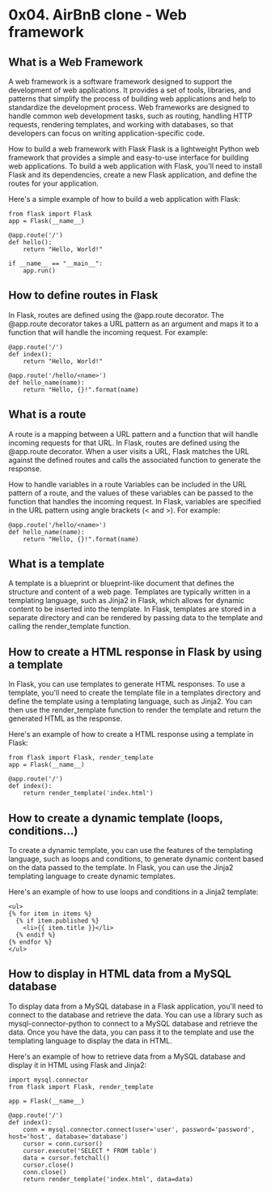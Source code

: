 # 0x04. AirBnB clone - Web framework

## What is a Web Framework

A web framework is a software framework designed to support the development of web applications. It provides a set of tools, libraries, and patterns that simplify the process of building web applications and help to standardize the development process. Web frameworks are designed to handle common web development tasks, such as routing, handling HTTP requests, rendering templates, and working with databases, so that developers can focus on writing application-specific code.

How to build a web framework with Flask
Flask is a lightweight Python web framework that provides a simple and easy-to-use interface for building web applications. To build a web application with Flask, you'll need to install Flask and its dependencies, create a new Flask application, and define the routes for your application.

Here's a simple example of how to build a web application with Flask:

```
from flask import Flask
app = Flask(__name__)

@app.route('/')
def hello():
    return "Hello, World!"

if __name__ == "__main__":
    app.run()
```

## How to define routes in Flask

In Flask, routes are defined using the @app.route decorator. The @app.route decorator takes a URL pattern as an argument and maps it to a function that will handle the incoming request. For example:

```
@app.route('/')
def index():
    return "Hello, World!"

@app.route('/hello/<name>')
def hello_name(name):
    return "Hello, {}!".format(name)
```

## What is a route

A route is a mapping between a URL pattern and a function that will handle incoming requests for that URL. In Flask, routes are defined using the @app.route decorator. When a user visits a URL, Flask matches the URL against the defined routes and calls the associated function to generate the response.

How to handle variables in a route
Variables can be included in the URL pattern of a route, and the values of these variables can be passed to the function that handles the incoming request. In Flask, variables are specified in the URL pattern using angle brackets (< and >). For example:

```
@app.route('/hello/<name>')
def hello_name(name):
    return "Hello, {}!".format(name)
```

## What is a template

A template is a blueprint or blueprint-like document that defines the structure and content of a web page. Templates are typically written in a templating language, such as Jinja2 in Flask, which allows for dynamic content to be inserted into the template. In Flask, templates are stored in a separate directory and can be rendered by passing data to the template and calling the render_template function.

## How to create a HTML response in Flask by using a template

In Flask, you can use templates to generate HTML responses. To use a template, you'll need to create the template file in a templates directory and define the template using a templating language, such as Jinja2. You can then use the render_template function to render the template and return the generated HTML as the response.

Here's an example of how to create a HTML response using a template in Flask:

```
from flask import Flask, render_template
app = Flask(__name__)

@app.route('/')
def index():
    return render_template('index.html')
```

## How to create a dynamic template (loops, conditions…)

To create a dynamic template, you can use the features of the templating language, such as loops and conditions, to generate dynamic content based on the data passed to the template. In Flask, you can use the Jinja2 templating language to create dynamic templates.

Here's an example of how to use loops and conditions in a Jinja2 template:

```
<ul>
{% for item in items %}
  {% if item.published %}
    <li>{{ item.title }}</li>
  {% endif %}
{% endfor %}
</ul>
```

## How to display in HTML data from a MySQL database

To display data from a MySQL database in a Flask application, you'll need to connect to the database and retrieve the data. You can use a library such as mysql-connector-python to connect to a MySQL database and retrieve the data. Once you have the data, you can pass it to the template and use the templating language to display the data in HTML.

Here's an example of how to retrieve data from a MySQL database and display it in HTML using Flask and Jinja2:

```
import mysql.connector
from flask import Flask, render_template

app = Flask(__name__)

@app.route('/')
def index():
    conn = mysql.connector.connect(user='user', password='password', host='host', database='database')
    cursor = conn.cursor()
    cursor.execute('SELECT * FROM table')
    data = cursor.fetchall()
    cursor.close()
    conn.close()
    return render_template('index.html', data=data)
```
